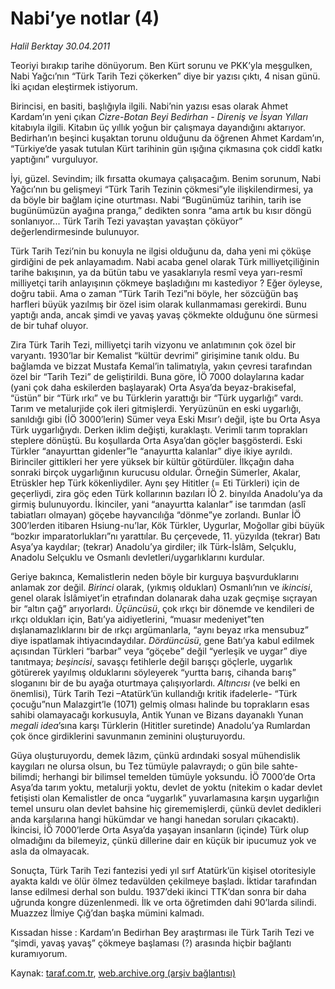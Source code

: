 # Nabi’ye notlar (4) 

*Halil Berktay 30.04.2011*

<div class="yazi"><p>Teoriyi bırakıp tarihe dönüyorum. Ben Kürt sorunu ve PKK’yla meşgulken, Nabi Yağcı’nın “Türk Tarih Tezi çökerken” diye bir yazısı çıktı, 4 nisan günü. İki açıdan eleştirmek istiyorum.</p>
<p>Birincisi, en basiti, başlığıyla ilgili. Nabi’nin yazısı esas olarak Ahmet Kardam’ın yeni çıkan <i>Cizre-Botan Beyi Bedirhan - Direniş ve İsyan Yılları</i> kitabıyla ilgili. Kitabın üç yıllık yoğun bir çalışmaya dayandığını aktarıyor. Bedirhan’ın beşinci kuşaktan torunu olduğunu da öğrenen Ahmet Kardam’ın, “Türkiye’de yasak tutulan Kürt tarihinin gün ışığına çıkmasına çok ciddî katkı yaptığını” vurguluyor. </p>
<p>İyi, güzel. Sevindim; ilk fırsatta okumaya çalışacağım. Benim sorunum, Nabi Yağcı’nın bu gelişmeyi “Türk Tarih Tezinin çökmesi”yle ilişkilendirmesi, ya da böyle bir bağlam içine oturtması. Nabi “Bugünümüz tarihin, tarih ise bugünümüzün ayağına pranga,” dedikten sonra “ama artık bu kısır döngü sonlanıyor... Türk Tarih Tezi yavaştan yavaştan çöküyor” değerlendirmesinde bulunuyor.</p>
<p>Türk Tarih Tezi’nin bu konuyla ne ilgisi olduğunu da, daha yeni mi çöküşe girdiğini de pek anlayamadım. Nabi acaba genel olarak Türk milliyetçiliğinin tarihe bakışının, ya da bütün tabu ve yasaklarıyla resmî veya yarı-resmî milliyetçi tarih anlayışının çökmeye başladığını mı kastediyor ? Eğer öyleyse, doğru tabii. Ama o zaman “Türk Tarih Tezi”ni böyle, her sözcüğün baş harfleri büyük yazılmış bir özel isim olarak kullanmaması gerekirdi. Bunu yaptığı anda, ancak şimdi ve yavaş yavaş çökmekte olduğunu öne sürmesi de bir tuhaf oluyor.</p>
<p>Zira Türk Tarih Tezi, milliyetçi tarih vizyonu ve anlatımının çok özel bir varyantı. 1930’lar bir Kemalist “kültür devrimi” girişimine tanık oldu. Bu bağlamda ve bizzat Mustafa Kemal’in talimatıyla, yakın çevresi tarafından özel bir “Tarih Tezi” de geliştirildi. Buna göre, İÖ 7000 dolaylarına kadar (yani çok daha eskilerden başlayarak) Orta Asya’da beyaz-brakisefal, “üstün” bir “Türk ırkı” ve bu Türklerin yarattığı bir “Türk uygarlığı” vardı. Tarım ve metalurjide çok ileri gitmişlerdi. Yeryüzünün en eski uygarlığı, sanıldığı gibi (İÖ 3000’lerin) Sümer veya Eski Mısır’ı değil, işte bu Orta Asya Türk uygarlığıydı. Derken iklim değişti, kuraklaştı. Verimli tarım toprakları steplere dönüştü. Bu koşullarda Orta Asya’dan göçler başgösterdi. Eski Türkler “anayurttan gidenler”le “anayurtta kalanlar” diye ikiye ayrıldı. Birinciler gittikleri her yere yüksek bir kültür götürdüler. İlkçağın daha sonraki birçok uygarlığının kurucusu oldular. Örneğin Sümerler, Akalar, Etrüskler hep Türk kökenliydiler. Aynı şey Hititler (= Eti Türkleri) için de geçerliydi, zira göç eden Türk kollarının bazıları İÖ 2. binyılda Anadolu’ya da girmiş bulunuyordu. İkinciler, yani “anayurtta kalanlar” ise tarımdan (aslî tabiatları olmayan) göçebe hayvancılığa “dönme”ye zorlandı. Bunlar İÖ 300’lerden itibaren Hsiung-nu’lar, Kök Türkler, Uygurlar, Moğollar gibi büyük “bozkır imparatorlukları”nı yarattılar. Bu çerçevede, 11. yüzyılda (tekrar) Batı Asya’ya kaydılar; (tekrar) Anadolu’ya girdiler; ilk Türk-İslâm, Selçuklu, Anadolu Selçuklu ve Osmanlı devletleri/uygarlıklarını kurdular. </p>
<p>Geriye bakınca, Kemalistlerin neden böyle bir kurguya başvurduklarını anlamak zor değil. <i>Birinci</i> olarak, (yıkmış oldukları) Osmanlı’nın ve <i>ikincisi</i>, genel olarak İslâmiyet’in etrafından dolanarak daha uzak geçmişe sıçrayan bir “altın çağ” arıyorlardı. <i>Üçüncüsü</i>, çok ırkçı bir dönemde ve kendileri de ırkçı oldukları için, Batı’ya aidiyetlerini, “muasır medeniyet”ten dışlanamazlıklarını bir de ırkçı argümanlarla, “aynı beyaz ırka mensubuz” diye ispatlamak ihtiyacındaydılar. <i>Dördüncüsü</i>, gene Batı’ya kabul edilmek açısından Türkleri “barbar” veya “göçebe” değil “yerleşik ve uygar” diye tanıtmaya; <i>beşincisi</i>, savaşçı fetihlerle değil barışçı göçlerle, uygarlık götürerek yayılmış olduklarını söyleyerek “yurtta barış, cihanda barış” sloganını bir de bu ayağa oturtmaya çalışıyorlardı. <i>Altıncısı</i> (ve belki en önemlisi), Türk Tarih Tezi –Atatürk’ün kullandığı kritik ifadelerle- “Türk çocuğu”nun Malazgirt’le (1071) gelmiş olması halinde bu toprakların esas sahibi olamayacağı korkusuyla, Antik Yunan ve Bizans dayanaklı Yunan <i>megali idea</i>’sına karşı Türklerin (Hititler suretinde) Anadolu’ya Rumlardan çok önce girdiklerini savunmanın zeminini oluşturuyordu.</p>
<p>Güya oluşturuyordu, demek lâzım, çünkü ardındaki sosyal mühendislik kaygıları ne olursa olsun, bu Tez tümüyle palavraydı; o gün bile sahte-bilimdi; herhangi bir bilimsel temelden tümüyle yoksundu. İÖ 7000’de Orta Asya’da tarım yoktu, metalurji yoktu, devlet de yoktu (nitekim o kadar devlet fetişisti olan Kemalistler de onca “uygarlık” yuvarlamasına karşın uygarlığın temel unsuru olan devlet bahsine hiç girememişlerdi, çünkü devlet dedikleri anda karşılarına hangi hükümdar ve hangi hanedan soruları çıkacaktı). İkincisi, İÖ 7000’lerde Orta Asya’da yaşayan insanların (içinde) Türk olup olmadığını da bilemeyiz, çünkü dillerine dair en küçük bir ipucumuz yok ve asla da olmayacak. </p>
<p>Sonuçta, Türk Tarih Tezi fantezisi yedi yıl sırf Atatürk’ün kişisel otoritesiyle ayakta kaldı ve ölür ölmez tedavülden çekilmeye başladı. İktidar tarafından lanse edilmesi derhal son buldu. 1937’deki ikinci TTK’dan sonra bir daha uğrunda kongre düzenlenmedi. İlk ve orta öğretimden dahi 90’larda silindi. Muazzez İlmiye Çığ’dan başka mümini kalmadı.</p>
<p>Kıssadan hisse : Kardam’ın Bedirhan Bey araştırması ile Türk Tarih Tezi ve “şimdi, yavaş yavaş” çökmeye başlaması (?) arasında hiçbir bağlantı kuramıyorum.</p>
</div>

Kaynak: [taraf.com.tr](http://www.taraf.com.tr/halil-berktay/makale-nabi-ye-notlar-4.htm), [web.archive.org (arşiv bağlantısı)](http://web.archive.org/web/20131022125407/http://www.taraf.com.tr/halil-berktay/makale-nabi-ye-notlar-4.htm)
